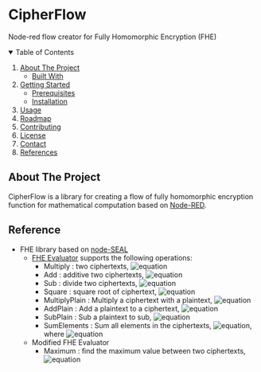 # CipherFlow
Node-red flow creator for Fully Homomorphic Encryption (FHE) 
<!-- TABLE OF CONTENTS -->
<details open="open">
  <summary>Table of Contents</summary>
  <ol>
    <li>
      <a href="#about-the-project">About The Project</a>
      <ul>
        <li><a href="#built-with">Built With</a></li>
      </ul>
    </li>
    <li>
      <a href="#getting-started">Getting Started</a>
      <ul>
        <li><a href="#prerequisites">Prerequisites</a></li>
        <li><a href="#installation">Installation</a></li>
      </ul>
    </li>
    <li><a href="#usage">Usage</a></li>
    <li><a href="#roadmap">Roadmap</a></li>
    <li><a href="#contributing">Contributing</a></li>
    <li><a href="#license">License</a></li>
    <li><a href="#contact">Contact</a></li>
    <li><a href="#References">References</a></li>
  </ol>
</details>

<!-- ABOUT THE PROJECT -->
## About The Project
CipherFlow is a library for creating a flow of fully homomorphic encryption function for mathematical computation based on [Node-RED](https://github.com/node-red/node-red).  

<!-- Reference -->
## Reference
* FHE library based on [node-SEAL](https://docs.morfix.io/) 
  * [FHE Evaluator](https://docs.morfix.io/Evaluator.html) supports the following operations:
    * Multiply : two ciphertexts,  ![equation](https://latex.codecogs.com/svg.image?c_1%20%5Ctimes%20c_2)
    * Add : additive two ciphertexts, ![equation](https://latex.codecogs.com/svg.image?c_1%20&plus;%20c_2)
    * Sub : divide two ciphertexts, ![equation](https://latex.codecogs.com/svg.image?c_1%20-%20c_2%20) 
    * Square : square root of ciphertext, ![equation](https://latex.codecogs.com/svg.image?%5Csqrt%7Bc%7D%20%20)
    * MultiplyPlain : Multiply a ciphertext with a plaintext, ![equation](https://latex.codecogs.com/svg.image?a*c_1%20%20)
    * AddPlain : Add a plaintext to a ciphertext, ![equation](https://latex.codecogs.com/svg.image?a%20&plus;%20c_1%20%20)
    * SubPlain : Sub a plaintext to sub, ![equation](https://latex.codecogs.com/svg.image?c_1%20-%20a%20)
    * SumElements : Sum all elements in the ciphertexts, ![equation](https://latex.codecogs.com/svg.image?%5Csum%7B%5Ctextbf%7Bc%7D%7D%20=%20%5Csum_%7Bi=1%7D%5E%7BN%7D%7Bc_i%7D), where ![equation](https://latex.codecogs.com/svg.image?c_i%20%5Cin%20%5Ctextbf%7Bc%7D)
  * Modified FHE Evaluator
    * Maximum : find the maximum value between two ciphertexts, ![equation](https://latex.codecogs.com/svg.image?%5Cmax(c_1,c_2)%20=%20%5Cfrac%7Bc_1&plus;c_2%7D%7B2%7D%20&plus;%20%5Cfrac%7B%5Csqrt%7B(c_1-c_2)%5E2%7D%7D%7B2%7D)